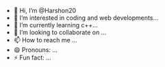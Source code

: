 - 👋 Hi, I’m @Harshon20
- 👀 I’m interested in coding and web developments...
- 🌱 I’m currently learning c++...
- 💞️ I’m looking to collaborate on ...
- 📫 How to reach me ...
- 😄 Pronouns: ...
- ⚡ Fun fact: ...

<!---
Harshon20/Harshon20 is a ✨ special ✨ repository because its `README.md` (this file) appears on your GitHub profile.
You can click the Preview link to take a look at your changes.
--->
